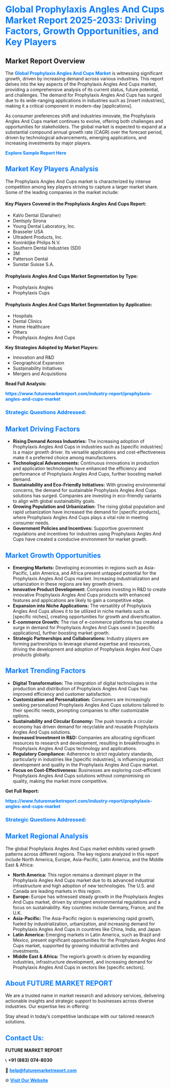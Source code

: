 <h1 style="color: #007BFF;">Global Prophylaxis Angles And Cups Market Report 2025-2033: Driving Factors, Growth Opportunities, and Key Players</h1>

<section id="overview">
<h2>Market Report Overview</h2>
<p>The <a href="https://www.futuremarketreport.com/industry-report/prophylaxis-angles-and-cups-market" style="color: #007BFF; text-decoration: none;"><strong>Global Prophylaxis Angles And Cups Market</strong></a> is witnessing significant growth, driven by increasing demand across various industries. This report delves into the key aspects of the Prophylaxis Angles And Cups market, providing a comprehensive analysis of its current status, future potential, and challenges. The demand for Prophylaxis Angles And Cups has surged due to its wide-ranging applications in industries such as [insert industries], making it a critical component in modern-day [applications].</p>
<p>As consumer preferences shift and industries innovate, the Prophylaxis Angles And Cups market continues to evolve, offering both challenges and opportunities for stakeholders. The global market is expected to expand at a substantial compound annual growth rate (CAGR) over the forecast period, driven by technological advancements, emerging applications, and increasing investments by major players.</p>
</section>

<section id="overview">
<p><a href="https://www.futuremarketreport.com/request-sample/reportId=123673" style="color: #007BFF; text-decoration: none;"><strong>Explore Sample Report Here</strong></a></p>
</section>

<section id="key-players">
<h2 style="color: #007BFF;">Market Key Players Analysis</h2>
<p>The Prophylaxis Angles And Cups market is characterized by intense competition among key players striving to capture a larger market share. Some of the leading companies in the market include:</p>
<h4>Key Players Covered in the Prophylaxis Angles And Cups Report:</h4>
<ul><li>KaVo Dental (Danaher)</li><li>Dentsply Sirona</li><li>Young Dental Laboratory, Inc.</li><li>Brasseler USA</li><li>Ultradent Products, Inc.</li><li>Koninklijke Philips N.V.</li><li>Southern Dental Industries (SDI)</li><li>3M</li><li>Patterson Dental</li><li>Sunstar Suisse S.A.</li></ul>
<h4>Prophylaxis Angles And Cups Market Segmentation by Type:</h4>
<ul><li>Prophylaxis Angles</li><li>Prophylaxis Cups</li></ul>

<h4>Prophylaxis Angles And Cups Market Segmentation by Application:</h4>
<ul><li>Hospitals</li><li>Dental Clinics</li><li>Home Healthcare</li><li>Others</li><li>Prophylaxis Angles And Cups</li></ul>
<p><strong>Key Strategies Adopted by Market Players:</strong></p>
<ul>
<li>Innovation and R&D</li>
<li>Geographical Expansion</li>
<li>Sustainability Initiatives</li>
<li>Mergers and Acquisitions</li>
</ul>
</section>

<section>
<p><strong>Read Full Analysis: </strong></p><a href="https://www.futuremarketreport.com/industry-report/prophylaxis-angles-and-cups-market" style="color: #007BFF; text-decoration: none;"><strong>https://www.futuremarketreport.com/industry-report/prophylaxis-angles-and-cups-market</strong></a>
<h3 style="color: #007BFF;">Strategic Questions Addressed:</h3>
</section>

<section id="driving-factors">
<h2 style="color: #007BFF;">Market Driving Factors</h2>
<ul>
<li><strong>Rising Demand Across Industries:</strong> The increasing adoption of Prophylaxis Angles And Cups in industries such as [specific industries] is a major growth driver. Its versatile applications and cost-effectiveness make it a preferred choice among manufacturers.</li>
<li><strong>Technological Advancements:</strong> Continuous innovations in production and application technologies have enhanced the efficiency and performance of Prophylaxis Angles And Cups, further boosting market demand.</li>
<li><strong>Sustainability and Eco-Friendly Initiatives:</strong> With growing environmental concerns, the demand for sustainable Prophylaxis Angles And Cups solutions has surged. Companies are investing in eco-friendly variants to align with global sustainability goals.</li>
<li><strong>Growing Population and Urbanization:</strong> The rising global population and rapid urbanization have increased the demand for [specific products], where Prophylaxis Angles And Cups plays a vital role in meeting consumer needs.</li>
<li><strong>Government Policies and Incentives:</strong> Supportive government regulations and incentives for industries using Prophylaxis Angles And Cups have created a conducive environment for market growth.</li>
</ul>
</section>

<section id="growth-opportunities">
<h2 style="color: #007BFF;">Market Growth Opportunities</h2>
<ul>
<li><strong>Emerging Markets:</strong> Developing economies in regions such as Asia-Pacific, Latin America, and Africa present untapped potential for the Prophylaxis Angles And Cups market. Increasing industrialization and urbanization in these regions are key growth drivers.</li>
<li><strong>Innovative Product Development:</strong> Companies investing in R&D to create innovative Prophylaxis Angles And Cups products with enhanced features and applications are likely to gain a competitive edge.</li>
<li><strong>Expansion into Niche Applications:</strong> The versatility of Prophylaxis Angles And Cups allows it to be utilized in niche markets such as [specific niches], creating opportunities for growth and diversification.</li>
<li><strong>E-commerce Growth:</strong> The rise of e-commerce platforms has created a surge in demand for Prophylaxis Angles And Cups used in [specific applications], further boosting market growth.</li>
<li><strong>Strategic Partnerships and Collaborations:</strong> Industry players are forming partnerships to leverage shared expertise and resources, driving the development and adoption of Prophylaxis Angles And Cups products globally.</li>
</ul>
</section>

<section id="trending-factors">
<h2 style="color: #007BFF;">Market Trending Factors</h2>
<ul>
<li><strong>Digital Transformation:</strong> The integration of digital technologies in the production and distribution of Prophylaxis Angles And Cups has improved efficiency and customer satisfaction.</li>
<li><strong>Customization and Personalization:</strong> Consumers are increasingly seeking personalized Prophylaxis Angles And Cups solutions tailored to their specific needs, prompting companies to offer customizable options.</li>
<li><strong>Sustainability and Circular Economy:</strong> The push towards a circular economy has driven demand for recyclable and reusable Prophylaxis Angles And Cups solutions.</li>
<li><strong>Increased Investment in R&D:</strong> Companies are allocating significant resources to research and development, resulting in breakthroughs in Prophylaxis Angles And Cups technology and applications.</li>
<li><strong>Regulatory Compliance:</strong> Adherence to strict regulatory standards, particularly in industries like [specific industries], is influencing product development and quality in the Prophylaxis Angles And Cups market.</li>
<li><strong>Focus on Cost-Effectiveness:</strong> Businesses are exploring cost-efficient Prophylaxis Angles And Cups solutions without compromising on quality, making the market more competitive.</li>
</ul>
</section>

<section>
<p><strong>Get Full Report: </strong></p><a href="https://www.futuremarketreport.com/industry-report/prophylaxis-angles-and-cups-market" style="color: #007BFF; text-decoration: none;"><strong>https://www.futuremarketreport.com/industry-report/prophylaxis-angles-and-cups-market</strong></a>
<h3 style="color: #007BFF;">Strategic Questions Addressed:</h3>
</section>


<section id="regional-analysis">
<h2 style="color: #007BFF;">Market Regional Analysis</h2>
<p>The global Prophylaxis Angles And Cups market exhibits varied growth patterns across different regions. The key regions analyzed in this report include North America, Europe, Asia-Pacific, Latin America, and the Middle East & Africa:</p>
<ul>
<li><strong>North America:</strong> This region remains a dominant player in the Prophylaxis Angles And Cups market due to its advanced industrial infrastructure and high adoption of new technologies. The U.S. and Canada are leading markets in this region.</li>
<li><strong>Europe:</strong> Europe has witnessed steady growth in the Prophylaxis Angles And Cups market, driven by stringent environmental regulations and a focus on sustainability. Key countries include Germany, France, and the U.K.</li>
<li><strong>Asia-Pacific:</strong> The Asia-Pacific region is experiencing rapid growth, fueled by industrialization, urbanization, and increasing demand for Prophylaxis Angles And Cups in countries like China, India, and Japan.</li>
<li><strong>Latin America:</strong> Emerging markets in Latin America, such as Brazil and Mexico, present significant opportunities for the Prophylaxis Angles And Cups market, supported by growing industrial activities and investments.</li>
<li><strong>Middle East & Africa:</strong> The region’s growth is driven by expanding industries, infrastructure development, and increasing demand for Prophylaxis Angles And Cups in sectors like [specific sectors].</li>
</ul>
</section>

<footer>
<h2 style="color: #007BFF;">About FUTURE MARKET REPORT</h2>
<p>We are a trusted name in market research and advisory services, delivering actionable insights and strategic support to businesses across diverse industries. Our expertise lies in offering:</p>

<p>Stay ahead in today’s competitive landscape with our tailored research solutions.</p>

<h2 style="color: #007BFF;">Contact Us:</h2>
<p><strong>FUTURE MARKET REPORT</strong></p>
<p>📞 <strong>+91 (883) 074-8030</strong></p>
<p>📧 <strong><a href="mailto:help@futuremarketreport.com" style="color: #007BFF;">help@futuremarketreport.com</a></strong></p>
<p>🌐 <strong><a href="https://www.futuremarketreport.com/" style="color: #007BFF;">Visit Our Website</a></strong></p>
</footer>